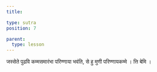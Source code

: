 ```yaml
---
title: 

type: sutra
position: 7

parent:
  type: lesson
---
```


जस्सेते पुढवि कम्मसमारंभा परिण्णाया भवंति, से हु मुणी परिण्णायकम्मे । त्ति बेमि । 
